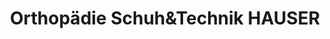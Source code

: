---
title: "Orthopädie Schuh&Technik HAUSER"
url: /bad-ischl/orthopaedie-schuhundtechnik-hauser/
shop: Schuhe
---